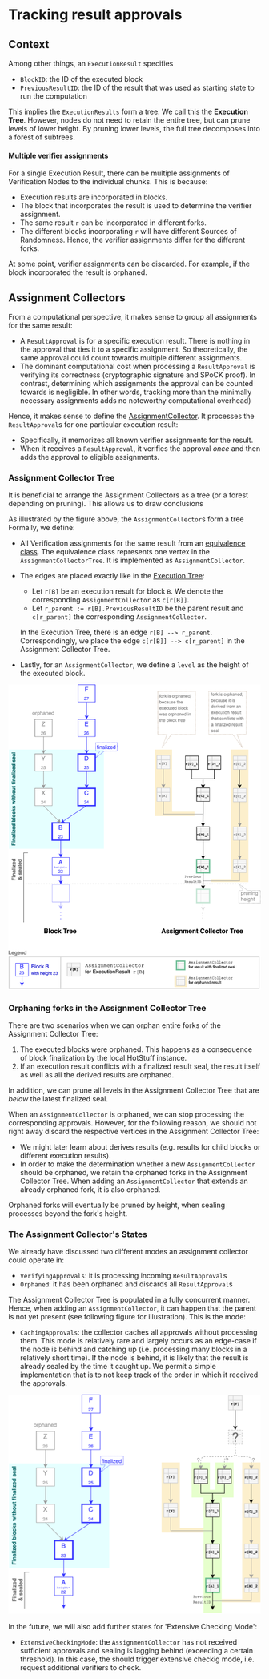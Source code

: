 # Tracking result approvals 

## Context

Among other things, an `ExecutionResult` specifies  
* `BlockID`: the ID of the executed block
* `PreviousResultID`: the ID of the result that was used as starting state to run the computation

This implies the `ExecutionResults` form a tree. We call this the **Execution Tree**. However, nodes do not 
need to retain the entire tree, but can prune levels of lower height. By pruning lower levels, the full 
tree decomposes into a forest of subtrees. 

#### Multiple verifier assignments 

For a single Execution Result, there can be multiple assignments of Verification Nodes to the individual chunks.
This is because:
* Execution results are incorporated in blocks.
* The block that incorporates the result is used to determine the verifier assignment.
* The same result `r` can be incorporated in different forks.
* The different blocks incorporating `r` will have different Sources of Randomness.
  Hence, the verifier assignments differ for the different forks.    

At some point, verifier assignments can be discarded. For example, if the block incorporated the result is orphaned.  


## Assignment Collectors

From a computational perspective, it makes sense to group all assignments for the same result: 
* A `ResultApproval` is for a specific execution result. There is nothing in the approval that ties it to
  a specific assignment. So theoretically, the same approval could count towards multiple different assignments. 
* The dominant computational cost when processing a `ResultApproval` is verifying its correctness (cryptographic signature and SPoCK proof).
  In contrast, determining which assignments the approval can be counted towards is negligible. 
  In other words, tracking more than the minimally necessary assignments adds no noteworthy computational overhead)

Hence, it makes sense to define the  [AssignmentCollector](./assignment_collector.go). 
It processes the `ResultApproval`s for one particular execution result: 
* Specifically, it memorizes all known verifier assignments for the result.
* When it receives a `ResultApproval`, it verifies the approval _once_ and then adds the approval to eligible assignments.


### Assignment Collector Tree
It is beneficial to arrange the Assignment Collectors as a tree (or a forest depending on pruning).
This allows us to draw conclusions 

As illustrated by the figure above, the `AssignmentCollector`s form a tree 
Formally, we define:
* All Verification assignments for the same result from an [equivalence class](https://en.wikipedia.org/wiki/Equivalence_class). 
  The equivalence class represents one vertex in the `AssignmentCollectorTree`. It is implemented as `AssignmentCollector`. 
* The edges are placed exactly like in the [Execution Tree](/module/mempool/consensus/Fork-Aware_Mempools.md ):
   - Let `r[B]` be an execution result for block `B`. We denote the corresponding `AssignmentCollector` as `c[r[B]]`. 
   - Let `r_parent := r[B].PreviousResultID` be the parent result and `c[r_parent]` the corresponding `AssignmentCollector`.
  
  In the Execution Tree, there is an edge `r[B] --> r_parent`. Correspondingly, we place the edge
  `c[r[B]] --> c[r_parent]` in the Assignment Collector Tree.
* Lastly, for an `AssignmentCollector`, we define a `level` as the height of the executed block.  

![Assignment Collector Tree](/docs/AssignmentCollectorTree_1.png)


### Orphaning forks in the Assignment Collector Tree

There are two scenarios when we can orphan entire forks of the Assignment Collector Tree:
1. The executed blocks were orphaned. This happens as a consequence of block finalization by the local HotStuff instance.    
2. If an execution result conflicts with a finalized result seal, the result itself as well as all the derived results are orphaned. 

In addition, we can prune all levels in the Assignment Collector Tree that are _below_ the latest finalized seal.   

When an `AssignmentCollector` is orphaned, we can stop processing the corresponding approvals.
However, for the following reason, we should not right away discard the respective vertices in the Assignment Collector Tree:
* We might later learn about derives results (e.g. results for child blocks or different execution results).
* In order to make the determination whether a new `AssignmentCollector` should be orphaned, we retain the orphaned forks in
  the Assignment Collector Tree. When adding an `AssignmentCollector` that extends an already orphaned fork, it is also orphaned.

Orphaned forks will eventually be pruned by height, when sealing processes beyond the fork's height.   

### The Assignment Collector's States

We already have discussed two different modes an assignment collector could operate in:
* `VerifyingApprovals`: it is processing incoming `ResultApproval`s 
* `Orphaned`: it has been orphaned and discards all `ResultApproval`s

The Assignment Collector Tree is populated in a fully concurrent manner. Hence, when adding an `AssignmentCollector`, it can happen 
that the parent is not yet present (see following figure for illustration). This is the mode:
* `CachingApprovals`: the collector caches all approvals without processing them. This mode is relatively rare and largely occurs as
  an edge-case if the node is behind and catching up (i.e. processing many blocks in a relatively short time). If the node is behind, 
  it is likely that the result is already sealed by the time it caught up. We permit a simple implementation that is to not 
  keep track of the order in which it received the approvals. 

![Assignment Collector Tree](/docs/AssignmentCollectorTree_2.png)

In the future, we will also add further states for 'Extensive Checking Mode':
* `ExtensiveCheckingMode`: the `AssignmentCollector` has not received sufficient approvals and sealing is lagging behind
  (exceeding a certain threshold). In this case, the should trigger extensive checkig mode, i.e. request additional 
  verifiers to check.








